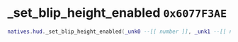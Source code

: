 # _set_blip_height_enabled `0x6077F3AE`

```lua
natives.hud._set_blip_height_enabled(_unk0 --[[ number ]], _unk1 --[[ number ]])
```